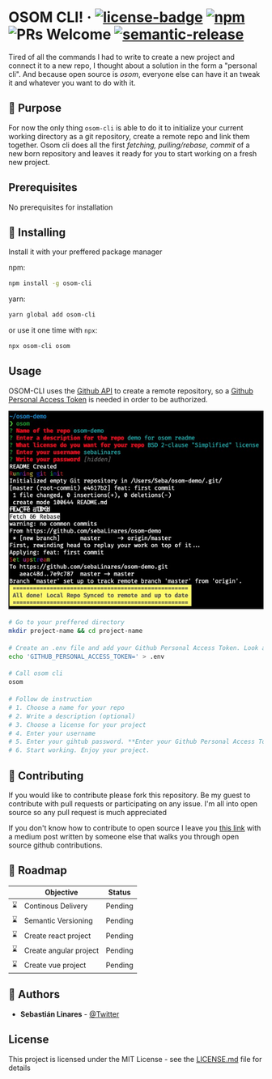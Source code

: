 # OSOM CLI! &middot; [![license-badge](https://img.shields.io/npm/l/osom-cli)](https://github.com/sebaLinares/osom-cli/blob/master/LICENSE) [![npm](https://img.shields.io/npm/v/osom-cli)](https://www.npmjs.com/package/osom-cli) ![PRs Welcome](https://img.shields.io/badge/PRs-welcome-brightgreen.svg) [![semantic-release](https://img.shields.io/badge/%20%20%F0%9F%93%A6%F0%9F%9A%80-semantic--release-e10079.svg)](https://github.com/semantic-release/semantic-release)

Tired of all the commands I had to write to create a new project and connect it to a new repo, I thought about a solution in the form a "personal cli". And because open source is _osom_, everyone else can have it an tweak it and whatever you want to do with it.

## :dart: Purpose

For now the only thing `osom-cli` is able to do it to initialize your current working directory as a git repository, create a remote repo and link them together. Osom cli does all the first _fetching, pulling/rebase, commit_ of a new born repository and leaves it ready for you to start working on a fresh new project.

## Prerequisites

No prerequisites for installation

## :wrench: Installing

Install it with your preffered package manager

npm:

```bash
npm install -g osom-cli
```

yarn:

```bash
yarn global add osom-cli
```

or use it one time with `npx`:

```bash
npx osom-cli osom
```

## Usage

OSOM-CLI uses the [Github API](https://docs.github.com/en/rest/overview/authenticating-to-the-rest-api) to create a remote repository, so a [Github Personal Access Token](https://docs.github.com/en/authentication/keeping-your-account-and-data-secure/creating-a-personal-access-token) is needed in order to be authorized.

![osom-cli](https://raw.githubusercontent.com/sebaLinares/screenshots/master/osom-cli/osom-demo.jpg)

```bash
# Go to your preffered directory
mkdir project-name && cd project-name

# Create an .env file and add your Github Personal Access Token. Look at the documentation on personal access tokens provided above.
echo 'GITHUB_PERSONAL_ACCESS_TOKEN=' > .env

# Call osom cli
osom

# Follow de instruction
# 1. Choose a name for your repo
# 2. Write a description (optional)
# 3. Choose a license for your project
# 4. Enter your username
# 5. Enter your gihtub password. **Enter your Github Personal Access Token here**
# 6. Start working. Enjoy your project.
```

## :open_hands: Contributing

If you would like to contribute please fork this repository.
Be my guest to contribute with pull requests or participating on any issue. I'm all into open source so any pull request is much appreciated

If you don't know how to contribute to open source I leave you [this link](https://codeburst.io/a-step-by-step-guide-to-making-your-first-github-contribution-5302260a2940) with a medium post written by someone else that walks you through open source github contributions.

## :car: Roadmap

| &nbsp;      | Objective              | Status  |
| ----------- | ---------------------- | ------- |
| :hourglass: | Continous Delivery     | Pending |
| :hourglass: | Semantic Versioning    | Pending |
| :hourglass: | Create react project   | Pending |
| :hourglass: | Create angular project | Pending |
| :hourglass: | Create vue project     | Pending |

## :eyes: Authors

- **Sebastián Linares** - [@Twitter](https://twitter.com/slinaresl)

## License

This project is licensed under the MIT License - see the [LICENSE.md](LICENSE.md) file for details
